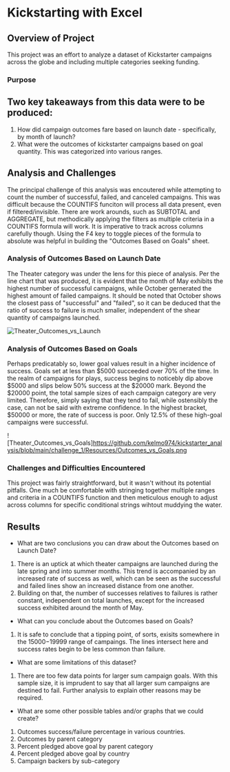 # Kickstarting with Excel

## Overview of Project
This project was an effort to analyze a dataset of Kickstarter campaigns across the globe and including multiple categories seeking funding. 

### Purpose
Two key takeaways from this data were to be produced:
---
1. How did campaign outcomes fare based on launch date - specifically, by month of launch?
2. What were the outcomes of kickstarter campaigns based on goal quantity. This was categorized into various ranges.

## Analysis and Challenges
The principal challenge of this analysis was encoutered while attempting to count the number of successful, failed, and canceled campaigns. This was difficult because the COUNTIFS funciton will process all data present, even if filtered/invisible. There are work arounds, such as SUBTOTAL and AGGREGATE, but methodically applying the filters as multiple criteria in a COUNTIFS formula will work. It is imperative to track across columns carefully though. Using the F4 key to toggle pieces of the formula to absolute was helpful in building the "Outcomes Based on Goals" sheet.



### Analysis of Outcomes Based on Launch Date
The Theater category was under the lens for this piece of analysis. Per the line chart that was produced, it is evident that the month of May exhibits the highest number of successful campaigns, while October gernerated the highest amount of failed campaigns. It should be noted that October shows the closest pass of "successful" and "failed", so it can be deduced that the ratio of success to failure is much smaller, independent of the shear quantity of campaigns launched.

![Theater_Outcomes_vs_Launch](https://user-images.githubusercontent.com/109499859/187087704-4fd39af3-aca1-497b-a9b0-31095176360e.png)


### Analysis of Outcomes Based on Goals
Perhaps predicatably so, lower goal values result in a higher incidence of success. Goals set at less than $5000 succeeded over 70% of the time. In the realm of campaigns for plays, success begins to noticebly dip above $5000 and slips below 50% success at the $20000 mark. Beyond the $20000 point, the total sample sizes of each campaign category are very limited. Therefore, simply saying that they tend to fail, while ostensibly the case, can not be said with extreme confidence. In the highest bracket, $50000 or more, the rate of success is poor. Only 12.5% of these high-goal campaigns were successful.

![Theater_Outcomes_vs_Goals]https://github.com/kelmo974/kickstarter_analysis/blob/main/challenge_1/Resources/Outcomes_vs_Goals.png

### Challenges and Difficulties Encountered
This project was fairly straightforward, but it wasn't without its potential pitfalls. One much be comfortable with stringing together multiple ranges and criteria in a COUNTIFS function and then meticulous enough to adjust across columns for specific conditional strings wihtout muddying the water.
## Results

- What are two conclusions you can draw about the Outcomes based on Launch Date?
1. There is an uptick at which theater campaigns are launched during the late spring and into summer months. This trend is accompanied by an increased rate of success as well, which can be seen as the successful and failed lines show an increased distance from one another. 
2. Building on that, the number of successes relatives to failures is rather constant, independent on total launches, except for the increased success exhibited around the month of May.
- What can you conclude about the Outcomes based on Goals?
1. It is safe to conclude that a tipping point, of sorts, exisits somewhere in the $15000-$19999 range of campaings. The lines intersect here and success rates begin to be less common than failure. 
- What are some limitations of this dataset?
1. There are too few data points for larger sum campaign goals. With this sample size, it is imprudent to say that all larger sum campaigns are destined to fail. Further analysis to explain other reasons may be required. 
- What are some other possible tables and/or graphs that we could create?
1. Outcomes success/failure percentage in various countries.
2. Outcomes by parent category
3. Percent pledged above goal by parent category
4. Percent pledged above goal by country
5. Campaign backers by sub-category

